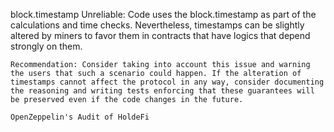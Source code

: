 block.timestamp Unreliable: Code uses the block.timestamp as part of the calculations and time checks. Nevertheless, timestamps can be slightly altered by miners to favor them in contracts that have logics that depend strongly on them.

    Recommendation: Consider taking into account this issue and warning the users that such a scenario could happen. If the alteration of timestamps cannot affect the protocol in any way, consider documenting the reasoning and writing tests enforcing that these guarantees will be preserved even if the code changes in the future.

    OpenZeppelin's Audit of HoldeFi